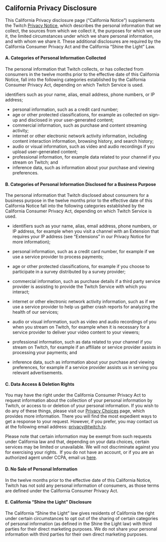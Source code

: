 **California Privacy Disclosure**
---------------------------------

This California Privacy disclosure page (“California Notice”) supplements the Twitch [Privacy Notice](https://www.twitch.tv/p/legal/privacy-notice/), which describes the personal information that we collect, the sources from which we collect it, the purposes for which we use it, the limited circumstances under which we share personal information, and with whom we share it. These additional disclosures are required by the California Consumer Privacy Act and the California “Shine the Light” Law.

#### **A. Categories of Personal Information Collected**

The personal information that Twitch collects, or has collected from consumers in the twelve months prior to the effective date of this California Notice, fall into the following categories established by the California Consumer Privacy Act, depending on which Twitch Service is used.

identifiers such as your name, alias, email address, phone numbers, or IP address;

*   personal information, such as a credit card number;
*   age or other protected classifications, for example as collected on sign-up and disclosed in your user-generated content;
*   commercial information, such as purchase and content streaming activity;
*   internet or other electronic network activity information, including content interaction information, browsing history, and search history;
*   audio or visual information, such as video and audio recordings if you upload user-generated content;
*   professional information, for example data related to your channel if you stream on Twitch; and
*   inference data, such as information about your purchase and viewing preferences.

#### **B. Categories of Personal Information Disclosed for a Business Purpose**

The personal information that Twitch disclosed about consumers for a business purpose in the twelve months prior to the effective date of this California Notice fall into the following categories established by the California Consumer Privacy Act, depending on which Twitch Service is used.

*   identifiers such as your name, alias, email address, phone numbers, or IP address, for example when you visit a channel with an Extension that requires your IP address (see “Extensions” in our Privacy Notice for more information);
*   personal information, such as a credit card number, for example if we use a service provider to process payments;
*   age or other protected classifications, for example if you choose to participate in a survey distributed by a survey provider;
*   commercial information, such as purchase details if a third party service provider is assisting to provide the Twitch Service with which you interact;
*   internet or other electronic network activity information, such as if we use a service provider to help us gather crash reports for analyzing the health of our services;
*   audio or visual information, such as video and audio recordings of you when you stream on Twitch, for example when it is necessary for a service provider to deliver your video content to your viewers;
*   professional information, such as data related to your channel if you stream on Twitch, for example if an affiliate or service provider assists in processing your payments; and
    
*   inference data, such as information about your purchase and viewing preferences, for example if a service provider assists us in serving you relevant advertisements.

#### C. Data Access & Deletion Rights

You may have the right under the California Consumer Privacy Act to request information about the collection of your personal information by Twitch, or access to or deletion of your personal information. If you wish to do any of these things, please visit our [Privacy Choices](https://www.twitch.tv/p/legal/privacy-choices/) page, which provides more information. There you will find the most expedient ways to get a response to your request. However, if you prefer, you may contact us at the following email address: [privacy@twitch.tv](mailto:privacy@twitch.tv).

Please note that certain information may be exempt from such requests under California law and that, depending on your data choices, certain services may be limited or unavailable. We will not discriminate against you for exercising your rights.  If you do not have an account, or if you are an authorized agent under CCPA, email us [here](mailto:privacy@twitch.tv).

#### D. No Sale of Personal Information

In the twelve months prior to the effective date of this California Notice, Twitch has not sold any personal information of consumers, as those terms are defined under the California Consumer Privacy Act.

#### **E. California “Shine the Light” Disclosure**

The California “Shine the Light” law gives residents of California the right under certain circumstances to opt out of the sharing of certain categories of personal information (as defined in the Shine the Light law) with third parties for their direct marketing purposes. We do not share your personal information with third parties for their own direct marketing purposes.